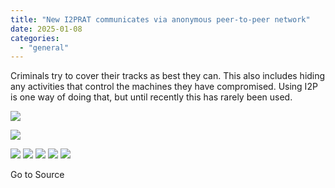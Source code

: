 ```yaml
---
title: "New I2PRAT communicates via anonymous peer-to-peer network"
date: 2025-01-08
categories: 
  - "general"
---
```


Criminals try to cover their tracks as best they can. This also includes hiding any activities that control the machines they have compromised. Using I2P is one way of doing that, but until recently this has rarely been used.

![](https://feeds.feedblitz.com/~/i/909476600/0/gdatasecurityblog-en)

![](https://www.gdatasoftware.com/fileadmin/_processed_/7/a/G_DATA_Blog_I2P_RAT_Title_7eef9c9416.jpg)

![](https://assets.feedblitz.com/i/fbshare20.png) ![](https://assets.feedblitz.com/i/fblike20.png) ![](https://assets.feedblitz.com/i/x.png) ![](https://assets.feedblitz.com/i/email20.png) ![](https://assets.feedblitz.com/i/rss20.png) 

Go to Source
